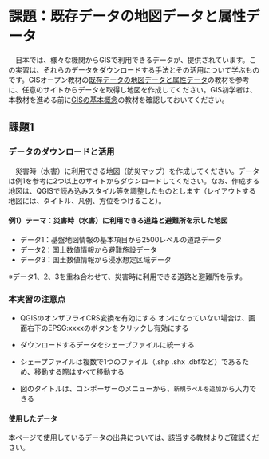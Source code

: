 # 課題：既存データの地図データと属性データ
　日本では、様々な機関からGISで利用できるデータが、提供されています。この実習は、それらのデータをダウンロードする手法とその活用について学ぶものです。GISオープン教材の[既存データの地図データと属性データ]の教材を参考に、任意のサイトからデータを取得し地図を作成してください。GIS初学者は、本教材を進める前に[GISの基本概念]の教材を確認しておいてください。

## 課題1
### データのダウンロードと活用
　災害時（水害）に利用できる地図（防災マップ）を作成してください。データは例1を参考に2つ以上のサイトからダウンロードしてください。なお、作成する地図は、QGISで読み込みスタイル等を調整したものとします（レイアウトする地図には、タイトル、凡例、方位をつけること）。  

#### 例1）テーマ：災害時（水害）に利用できる道路と避難所を示した地図
- データ1：基盤地図情報の基本項目から2500レベルの道路データ
- データ2：国土数値情報から避難施設データ
- データ3：国土数値情報から浸水想定区域データ

※データ1、2、3を重ね合わせて、災害時に利用できる道路と避難所を示す。

### 本実習の注意点

- QGISのオンザフライCRS変換を有効にする
  オンになっていない場合は、画面右下のEPSG:xxxxのボタンをクリックし有効にする

- ダウンロードするデータをシェープファイルに統一する

- シェープファイルは複数で1つのファイル（.shp .shx .dbfなど）であるため、移動する際はすべて移動する

- 図のタイトルは、コンポーザーのメニューから、`新規ラベルを追加`から入力できる



#### 使用したデータ
本ページで使用しているデータの出典については、該当する教材よりご確認ください。

[△メニューへもどる]:既存データの地図データと属性データ.md#menu
[QGISビギナーズマニュアル]:../QGISビギナーズマニュアル/QGISビギナーズマニュアル.md
[GRASSビギナーズマニュアル]:../GRASSビギナーズマニュアル/GRASSビギナーズマニュアル.md
[GISの基本概念]:../01_GISの基本概念/GISの基本概念.md
[既存データの地図データと属性データ]:../07_既存データの地図データと属性データ/既存データの地図データと属性データ.md
[空間データ]:../08_空間データ/空間データ.md
[空間データの結合・修正]:../10_空間データの統合・修正/空間データの統合・修正.md
[視覚的伝達]:../21_視覚的伝達/視覚的伝達.md
[政府統計局e-stat]:https://www.e-stat.go.jp/SG1/estat/eStatTopPortal.do
[国土数値情報]:http://nlftp.mlit.go.jp/ksj/
[基本的な空間解析]:../11_基本的な空間解析/基本的な空間解析.md
[ネットワーク分析]:../12_ネットワーク分析/ネットワーク分析.md
[領域分析]:../13_領域分析/領域分析.md
[点データの分析]:../14_点データの分析/点データの分析.md
[ラスタデータの分析]:../15_ラスタデータの分析/ラスタデータの分析.md
[空間補間]:../18_空間補間/空間補間.md
[政府統計局e-stat]:https://www.e-stat.go.jp/SG1/estat/eStatTopPortal.do
[国土数値情報]:http://nlftp.mlit.go.jp/ksj/
[地理情報科学教育用スライド（GIScスライド）]:http://curricula.csis.u-tokyo.ac.jp/slide/4.html
